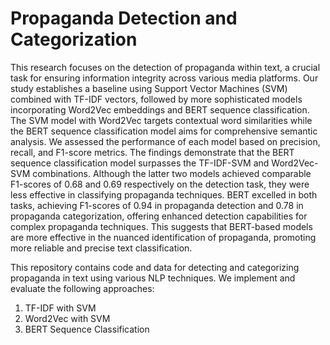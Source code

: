 # Propaganda Detection and Categorization

This research focuses on the detection of propaganda within text, a crucial task for ensuring information integrity across various media platforms. Our study establishes a baseline using Support Vector Machines (SVM) combined with TF-IDF vectors, followed by more sophisticated models incorporating Word2Vec embeddings and BERT sequence classification. The SVM model with Word2Vec targets contextual word similarities while the BERT sequence classification model aims for comprehensive semantic analysis. We assessed the performance of each model based on precision, recall, and F1-score metrics. The findings demonstrate that the BERT sequence classification model surpasses the TF-IDF-SVM and Word2Vec-SVM combinations. Although the latter two models achieved comparable F1-scores of 0.68 and 0.69 respectively on the detection task, they were less effective in classifying propaganda techniques. BERT excelled in both tasks, achieving F1-scores of 0.94 in propaganda detection and 0.78 in propaganda categorization, offering enhanced detection capabilities for complex propaganda techniques. This suggests that BERT-based models are more effective in the nuanced identification of propaganda, promoting more reliable and precise text classification.

This repository contains code and data for detecting and categorizing propaganda in text using various NLP techniques. We implement and evaluate the following approaches:
1. TF-IDF with SVM
2. Word2Vec with SVM
3. BERT Sequence Classification

<!-- ## Data

The `data/` directory contains the dataset used for training and testing. The raw data is stored in `raw/`, and the processed data ready for model training is in `processed/`.

## Notebooks

The `notebooks/` directory contains Jupyter notebooks used for model training and evaluation.

## Scripts

The `scripts/` directory contains standalone Python scripts for preprocessing, training, and evaluating the models.

## Results

Results are saved in the results/ directory in CSV format, showing precision, recall, and F1-score for each approach.

`pip3 install -r requirements.txt`

Gensim library has compatiblity issues with the scipy version required. A [Fix](https://github.com/piskvorky/gensim/issues/3525#issuecomment-2041530964) -->